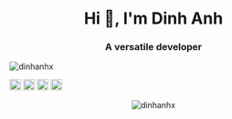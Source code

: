 <h1 align="center">Hi 👋, I'm Dinh Anh</h1>
<h3 align="center">A versatile developer</h3>

<p align="left"> <img src="https://komarev.com/ghpvc/?username=dinhanhx" alt="dinhanhx" /> </p>

<p align="left"><img src="https://devicons.github.io/devicon/devicon.git/icons/c/c-original.svg" alt="c" width="20" height="20"/> <img src="https://devicons.github.io/devicon/devicon.git/icons/cplusplus/cplusplus-original.svg" alt="cplusplus" width="20" height="20"/> <img src="https://devicons.github.io/devicon/devicon.git/icons/java/java-original-wordmark.svg" alt="java" width="20" height="20"/> <img src="https://devicons.github.io/devicon/devicon.git/icons/python/python-original-wordmark.svg" alt="python" width="20" height="20"/></p><p align="center"> <img src="https://github-readme-stats.vercel.app/api?username=dinhanhx&show_icons=true" alt="dinhanhx" /> </p>

